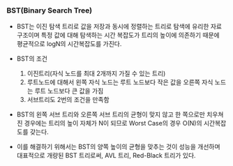 ### BST(Binary Search Tree)
- BST는 이진 탐색 트리로 값을 저장과 동시에 정렬하는 트리로 탐색에 유리한 자료구조이며 특정 값에 대해 탐색하는 시간 복잡도가 트리의 높이에 의존하기 때문에 평균적으로 logN의 시간복잡도를 가진다.

- BST의 조건
    1. 이진트리(자식 노드를 최대 2개까지 가질 수 있는 트리)
    2. 루트노드에 대해서 왼쪽 자식 노드는 루트 노드보다 작은 값을 오른쪽 자식 노드는 루트 노드보다 큰 값을 가짐
    3. 서브트리도 2번의 조건을 만족함

- BST의 왼쪽 서브 트리와 오른쪽 서브 트리의 균형이 맞지 않고 한 쪽으로만 치우쳐진 경우에는 트리의 높이 자체가 N이 되므로 Worst Case의 경우 O(N)의 시간복잡도를 갖는다.

- 이를 해결하기 위해서는 BST의 양쪽 높이의 균형을 맞추는 것이 성능을 개선하며 대표적으로 개량된 BST 트리로써, AVL 트리, Red-Black 트리가 있다.



